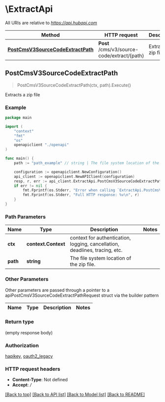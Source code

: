 # \ExtractApi

All URIs are relative to *https://api.hubapi.com*

Method | HTTP request | Description
------------- | ------------- | -------------
[**PostCmsV3SourceCodeExtractPath**](ExtractApi.md#PostCmsV3SourceCodeExtractPath) | **Post** /cms/v3/source-code/extract/{path} | Extracts a zip file



## PostCmsV3SourceCodeExtractPath

> PostCmsV3SourceCodeExtractPath(ctx, path).Execute()

Extracts a zip file



### Example

```go
package main

import (
    "context"
    "fmt"
    "os"
    openapiclient "./openapi"
)

func main() {
    path := "path_example" // string | The file system location of the zip file.

    configuration := openapiclient.NewConfiguration()
    api_client := openapiclient.NewAPIClient(configuration)
    resp, r, err := api_client.ExtractApi.PostCmsV3SourceCodeExtractPath(context.Background(), path).Execute()
    if err != nil {
        fmt.Fprintf(os.Stderr, "Error when calling `ExtractApi.PostCmsV3SourceCodeExtractPath``: %v\n", err)
        fmt.Fprintf(os.Stderr, "Full HTTP response: %v\n", r)
    }
}
```

### Path Parameters


Name | Type | Description  | Notes
------------- | ------------- | ------------- | -------------
**ctx** | **context.Context** | context for authentication, logging, cancellation, deadlines, tracing, etc.
**path** | **string** | The file system location of the zip file. | 

### Other Parameters

Other parameters are passed through a pointer to a apiPostCmsV3SourceCodeExtractPathRequest struct via the builder pattern


Name | Type | Description  | Notes
------------- | ------------- | ------------- | -------------


### Return type

 (empty response body)

### Authorization

[hapikey](../README.md#hapikey), [oauth2_legacy](../README.md#oauth2_legacy)

### HTTP request headers

- **Content-Type**: Not defined
- **Accept**: */*

[[Back to top]](#) [[Back to API list]](../README.md#documentation-for-api-endpoints)
[[Back to Model list]](../README.md#documentation-for-models)
[[Back to README]](../README.md)

